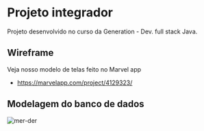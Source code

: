 # Projeto integrador
Projeto desenvolvido no curso da Generation - Dev. full stack Java.

## Wireframe
Veja nosso modelo de telas feito no Marvel app

- https://marvelapp.com/project/4129323/

## Modelagem do banco de dados 
![mer-der](https://user-images.githubusercontent.com/49887714/60842021-8be38700-a1a9-11e9-88d6-7e68631ab644.JPG)
